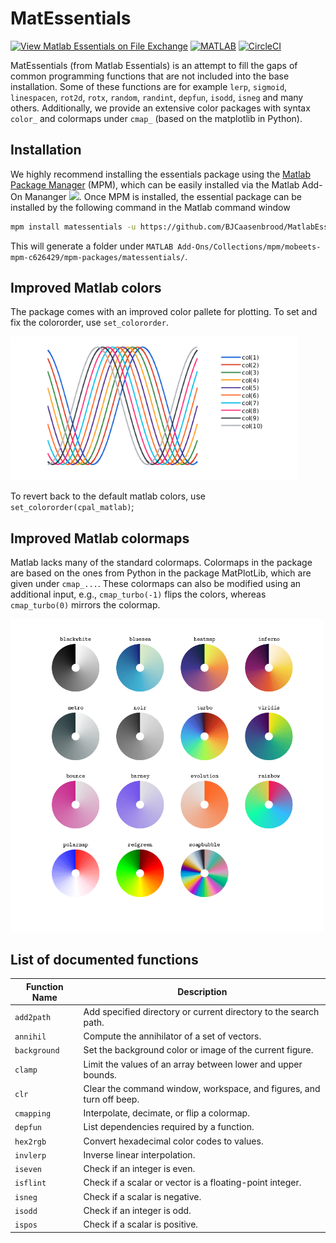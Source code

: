 # MatEssentials

[![View Matlab Essentials on File Exchange](https://www.mathworks.com/matlabcentral/images/matlab-file-exchange.svg)](https://nl.mathworks.com/matlabcentral/fileexchange/126989-matlab-essentials) [![MATLAB](https://github.com/BJCaasenbrood/MatlabEssentialsKit/actions/workflows/ci.yml/badge.svg)](https://github.com/BJCaasenbrood/MatlabEssentialsKit/actions/workflows/ci.yml) [![CircleCI](https://circleci.com/gh/BJCaasenbrood/MatlabEssentialsKit.svg?style=svg)](https://circleci.com/gh/BJCaasenbrood/MatlabEssentialsKit)

MatEssentials (from Matlab Essentials) is an attempt to fill the gaps of common programming functions that are not included into the base installation. Some of these functions are for example `lerp`, `sigmoid`, `linespacen`, `rot2d`, `rotx`,  `random`, `randint`, `depfun`, `isodd`, `isneg` and many others. Additionally, we provide an extensive color packages with syntax `color_` and colormaps under `cmap_` (based on the matplotlib in Python).

## Installation
We highly recommend installing the essentials package using the [Matlab Package Manager](https://nl.mathworks.com/matlabcentral/fileexchange/54548-mpm?s_tid=srchtitle) (MPM), which can be easily installed via the Matlab Add-On Mananger ![](https://nl.mathworks.com/help/matlab/matlab_env/add-ons_24x24.png). Once MPM is installed, the essential package can be installed by the following command in the Matlab command window

```bash
mpm install matessentials -u https://github.com/BJCaasenbrood/MatlabEssentials.git --all-paths
```

This will generate a folder under `MATLAB Add-Ons/Collections/mpm/mobeets-mpm-c626429/mpm-packages/matessentials/`.

## Improved Matlab colors
The package comes with an improved color pallete for plotting. To set and fix the colororder, use `set_colororder`. 

<img src="./assets/colors.png" alt="Improved color pallete" height="230">

To revert back to the default matlab colors, use `set_colororder(cpal_matlab)`;

## Improved Matlab colormaps
Matlab lacks many of the standard colormaps. Colormaps in the package are based on the ones from Python in the package MatPlotLib, which are given under `cmap_...`. These colormaps can also be modified using an additional input, e.g., `cmap_turbo(-1)` flips the colors, whereas `cmap_turbo(0)` mirrors the colormap.

<img src="./assets/colormaps.png" alt="Improved color maps" height="500">

## List of documented functions
Function Name | Description
--- | ---
`add2path` |  Add specified directory or current directory to the search path.
`annihil` |  Compute the annihilator of a set of vectors.
`background` |  Set the background color or image of the current figure.
`clamp` |  Limit the values of an array between lower and upper bounds.
`clr` |  Clear the command window, workspace, and figures, and turn off beep.
`cmapping` |  Interpolate, decimate, or flip a colormap.
`depfun` |  List dependencies required by a function.
`hex2rgb` | Convert hexadecimal color codes to  values.
`invlerp` |  Inverse linear interpolation.
`iseven` |  Check if an integer is even.
`isflint` |  Check if a scalar or vector is a floating-point integer.
`isneg` |  Check if a scalar is negative.
`isodd` |  Check if an integer is odd.
`ispos` |  Check if a scalar is positive.

